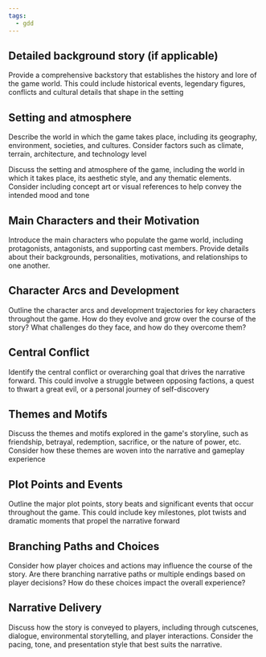 ```yaml
---
tags:
  - gdd
---
```

## Detailed background story (if applicable)
Provide a comprehensive backstory that establishes the history and lore of the game world. This could include historical events, legendary figures, conflicts and cultural details that shape in the setting

## Setting and atmosphere
Describe the world in which the game takes place, including its geography, environment, societies, and cultures. Consider factors such as climate, terrain, architecture, and technology level

Discuss the setting and atmosphere of the game, including the world in which it takes place, its aesthetic style, and any thematic elements. Consider including concept art or visual references to help convey the intended mood and tone

## Main Characters and their Motivation
Introduce the main characters who populate the game world, including protagonists, antagonists, and supporting cast members. Provide details about their backgrounds, personalities, motivations, and relationships to one another.

## Character Arcs and Development
Outline the character arcs and development trajectories for key characters throughout the game. How do they evolve and grow over the course of the story? What challenges do they face, and how do they overcome them?

## Central Conflict
Identify the central conflict or overarching goal that drives the narrative forward. This could involve a struggle between opposing factions, a quest to thwart a great evil, or a personal journey of self-discovery

## Themes and Motifs
Discuss the themes and motifs explored in the game's storyline, such as friendship, betrayal, redemption, sacrifice, or the nature of power, etc. Consider how these themes are woven into the narrative and gameplay experience

## Plot Points and Events
Outline the major plot points, story beats and significant events that occur throughout the game. This could include key milestones, plot twists and dramatic moments that propel the narrative forward

## Branching Paths and Choices
Consider how player choices and actions may influence the course of the story. Are there branching narrative paths or multiple endings based on player decisions? How do these choices impact the overall experience?


## Narrative Delivery
Discuss how the story is conveyed to players, including through cutscenes, dialogue, environmental storytelling, and player interactions. Consider the pacing, tone, and presentation style that best suits the narrative.